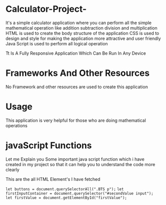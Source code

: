 # Calculator-Project-
It's a simple calculator application where you can perform all the simple mathematical operation like addition subtraction division and multiplication
HTML is used to create the body structure of the application 
CSS is used to design and style for making the application more attractive and user friendly
Java Script is used to perform all logical operation

Tt Is A Fully Responsive Application Which Can Be Run In Any Device

# Frameworks And Other Resources
No Framework and other resources are used to create this application

# Usage
This application is very helpful for those who are doing mathematical operations 


# javaScript Functions
Let me Explain you Some important java script function which i have created in my project so that it can help you to understand the code more clearly 

This are the all HTML Element's I have fetched 

`let buttons = document.querySelectorAll(".BTS p");`
`let firstInputContainer = document.querySelector("#secondValue input");`
`let firstValue = document.getElementById("firstValue");`

